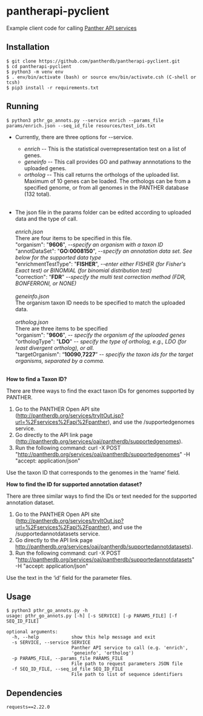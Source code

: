 # pantherapi-pyclient
Example client code for calling [Panther API services](http://pantherdb.org/services/tryItOut.jsp?url=%2Fservices%2Fapi%2Fpanther)

## Installation
```
$ git clone https://github.com/pantherdb/pantherapi-pyclient.git
$ cd pantherapi-pyclient
$ python3 -m venv env
$ . env/bin/activate (bash) or source env/bin/activate.csh (C-shell or tcsh)
$ pip3 install -r requirements.txt
```

## Running
```
$ python3 pthr_go_annots.py --service enrich --params_file params/enrich.json --seq_id_file resources/test_ids.txt
```
- Currently, there are three options for --service.
  - _enrich_ -- This is the statistical overrepresentation test on a list of genes.
  - _geneinfo_ -- This call provides GO and pathway annnotations to the uploaded genes.
  - _ortholog_ -- This call returns the orthologs of the uploaded list. Maximum of 10 genes can be loaded. The orthologs can be from a specified genome, or from all genomes in the PANTHER database (132 total).<br><br>


- The json file in the params folder can be edited according to uploaded data and the type of call.<br><br>
_enrich.json_  <br>
There are four items to be specified in this file.<br>
"organism": "**9606**",    _--specify an organism with a taxon ID_ <br>
"annotDataSet": "**GO:0008150**", _--specify an annotation data set. See below for the supported data type_ <br>
"enrichmentTestType": "**FISHER**", _--enter either FISHER (for Fisher's Exact test) or BINOMIAL (for binomial distribution test)_ <br>
"correction": "**FDR**" _--specify the multi test correction method (FDR, BONFERRONI, or NONE)_ <br><br>
_geneinfo.json_<br>
The organism taxon ID needs to be specified to match the uploaded data.<br><br>
_ortholog.json_<br>
There are three items to be specified <br>
"organism": "**9606**", _-- specify the organism of the uploaded genes_ <br>
"orthologType": "**LDO**" _-- specify the type of ortholog, e.g., LDO (for least divergent ortholog), or all._ <br>
"targetOrganism": “**10090**,**7227**” _-- specifiy the taxon ids for the target organisms, separated by a comma._<br><br>

**How to find a Taxon ID?**

There are three ways to find the exact taxon IDs for genomes supported by PANTHER. 

1. Go to the PANTHER Open API site (http://pantherdb.org/services/tryItOut.jsp?url=%2Fservices%2Fapi%2Fpanther), and use the /supportedgenomes service.
2. Go directly to the API link page (http://pantherdb.org/services/oai/pantherdb/supportedgenomes). 
3. Run the following command: curl -X POST "http://pantherdb.org/services/oai/pantherdb/supportedgenomes" -H  "accept: application/json"

Use the taxon ID that corresponds to the genomes in the ‘name’ field.

**How to find the ID for supported annotation dataset?**

There are three similar ways to find the IDs or text needed for the supported annotation dataset.
1. Go to the PANTHER Open API site (http://pantherdb.org/services/tryItOut.jsp?url=%2Fservices%2Fapi%2Fpanther), and use the /supportedannotdatasets service.
2. Go directly to the API link page http://pantherdb.org/services/oai/pantherdb/supportedannotdatasets). 
3. Run the following command: curl -X POST "http://pantherdb.org/services/oai/pantherdb/supportedannotdatasets" -H  "accept: application/json"


Use the text in the ‘id’ field for the parameter files.


## Usage
```
$ python3 pthr_go_annots.py -h
usage: pthr_go_annots.py [-h] [-s SERVICE] [-p PARAMS_FILE] [-f SEQ_ID_FILE]

optional arguments:
  -h, --help            show this help message and exit
  -s SERVICE, --service SERVICE
                        Panther API service to call (e.g. 'enrich',
                        'geneinfo', 'ortholog')
  -p PARAMS_FILE, --params_file PARAMS_FILE
                        File path to request parameters JSON file
  -f SEQ_ID_FILE, --seq_id_file SEQ_ID_FILE
                        File path to list of sequence identifiers
```

## Dependencies
```
requests==2.22.0
```
